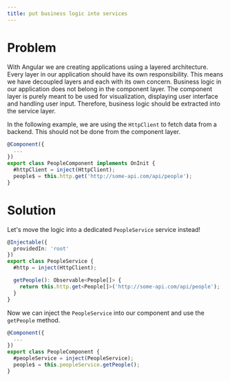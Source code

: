 ```yaml
---
title: put business logic into services
---
```


# Problem

With Angular we are creating applications using a layered architecture. Every layer in our application should have its own responsibility. This means we have decoupled layers and each with its own concern.
Business logic in our application does not belong in the component layer. The component layer is purely meant to be used for visualization, displaying user interface and handling user input. Therefore, business logic should be extracted into the service layer.

In the following example, we are using the `HttpClient` to fetch data from a backend. This should not be done from the component layer.

```ts
@Component({
  ...
})
export class PeopleComponent implements OnInit {
  #httpClient = inject(HttpClient);
  people$ = this.http.get('http://some-api.com/api/people');
}
```

# Solution

Let's move the logic into a dedicated `PeopleService` service instead!

```ts
@Injectable({
  providedIn: 'root'
})
export class PeopleService {
  #http = inject(HttpClient);

  getPeople(): Observable<People[]> {
    return this.http.get<People[]>('http://some-api.com/api/people');
  }
}
```

Now we can inject the `PeopleService` into our component and use the `getPeople` method.

```ts
@Component({
  ...
})
export class PeopleComponent {
  #peopleService = inject(PeopleService);
  people$ = this.peopleService.getPeople();
}
```
